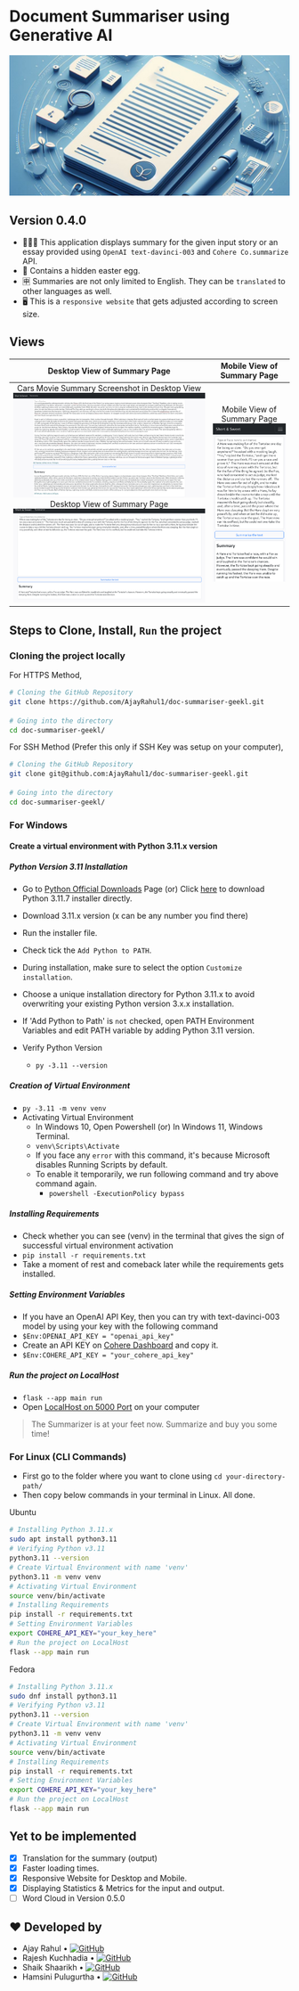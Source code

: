 # Document Summariser using Generative AI

![Document Summariser Cover Logo of 2:1 Aspect Ratio](/static/assets/CoverLogo-2by1.jpg)

## Version 0.4.0

- 🧑🏻‍💻 This application displays summary for the given input story or an essay provided using `OpenAI text-davinci-003` and `Cohere Co.summarize` API.
- 🥚 Contains a hidden easter egg.
- 🈸 Summaries are not only limited to English. They can be `translated` to other languages as well.
- 🖥️ This is a `responsive website` that gets adjusted according to screen size.

## Views

| Desktop View of Summary Page | Mobile View of Summary Page |
| :---: | :---: |
| Cars Movie Summary Screenshot in Desktop View ![Cars Movie Summary Screenshot in Desktop View](/Screenshots/Cars_2006_story_summary_desktop.png) Desktop View of Summary Page ![Desktop View of Summary Page](/Screenshots/eg1_desktop_view_summary_page.png) | Mobile View of Summary Page ![Mobile View of Summary Page](/Screenshots/eg1_mobile_view_summary_page.png) |

## Steps to Clone, Install, `Run` the project

### Cloning the project locally

For HTTPS Method,

```sh
# Cloning the GitHub Repository
git clone https://github.com/AjayRahul1/doc-summariser-geekl.git

# Going into the directory
cd doc-summariser-geekl/
```

For SSH Method (Prefer this only if SSH Key was setup on your computer),

```sh
# Cloning the GitHub Repository
git clone git@github.com:AjayRahul1/doc-summariser-geekl.git

# Going into the directory
cd doc-summariser-geekl/
```

### For Windows

#### Create a virtual environment with Python 3.11.x version

##### Python Version 3.11 Installation

- Go to [Python Official Downloads](https://www.python.org/downloads/) Page (or) Click [here](https://www.python.org/ftp/python/3.11.7/python-3.11.7-amd64.exe) to download Python 3.11.7 installer directly.
- Download 3.11.x version (x can be any number you find there)
- Run the installer file.
- Check tick the `Add Python to PATH`.
- During installation, make sure to select the option `Customize installation`.
- Choose a unique installation directory for Python 3.11.x to avoid overwriting your existing Python version 3.x.x installation.
- If 'Add Python to Path' is `not` checked, open PATH Environment Variables and edit PATH variable by adding Python 3.11 version.

- Verify Python Version
  - `py -3.11 --version`

##### Creation of Virtual Environment

- `py -3.11 -m venv venv`
- Activating Virtual Environment
  - In Windows 10, Open Powershell (or) In Windows 11, Windows Terminal. 
  - `venv\Scripts\Activate`
  - If you face any `error` with this command, it's because Microsoft disables Running Scripts by default.
  - To enable it temporarily, we run following command and try above command again.
    - `powershell -ExecutionPolicy bypass`

##### Installing Requirements

- Check whether you can see (venv) in the terminal that gives the sign of successful virtual environment activation
- `pip install -r requirements.txt`
- Take a moment of rest and comeback later while the requirements gets installed.

##### Setting Environment Variables

- If you have an OpenAI API Key, then you can try with text-davinci-003 model by using your key with the following command
- `$Env:OPENAI_API_KEY = "openai_api_key"`
- Create an API KEY on [Cohere Dashboard](https://dashboard.cohere.com/api-keys) and copy it.
- `$Env:COHERE_API_KEY = "your_cohere_api_key"`

##### Run the project on LocalHost

- `flask --app main run`
- Open [LocalHost on 5000 Port](http://127.0.0.1:5000/) on your computer

> The Summarizer is at your feet now. Summarize and buy you some time!

### For Linux (CLI Commands)

- First go to the folder where you want to clone using `cd your-directory-path/`
- Then copy below commands in your terminal in Linux. All done.

Ubuntu

```sh
# Installing Python 3.11.x
sudo apt install python3.11
# Verifying Python v3.11
python3.11 --version
# Create Virtual Environment with name 'venv'
python3.11 -m venv venv
# Activating Virtual Environment
source venv/bin/activate
# Installing Requirements
pip install -r requirements.txt
# Setting Environment Variables
export COHERE_API_KEY="your_key_here"
# Run the project on LocalHost
flask --app main run
```

Fedora

```sh
# Installing Python 3.11.x
sudo dnf install python3.11
# Verifying Python v3.11
python3.11 --version
# Create Virtual Environment with name 'venv'
python3.11 -m venv venv
# Activating Virtual Environment
source venv/bin/activate
# Installing Requirements
pip install -r requirements.txt
# Setting Environment Variables
export COHERE_API_KEY="your_key_here"
# Run the project on LocalHost
flask --app main run
```

## Yet to be implemented

- [x] Translation for the summary (output)
- [x] Faster loading times.
- [x] Responsive Website for Desktop and Mobile.
- [x] Displaying Statistics & Metrics for the input and output.
- [ ] Word Cloud in Version 0.5.0

## ♥ Developed by

- Ajay Rahul • [![GitHub](https://img.shields.io/badge/github-%23121011.svg?style=plastic&logo=github&logoColor=white)](https://github.com/AjayRahul1/)
- Rajesh Kuchhadia • [![GitHub](https://img.shields.io/badge/github-%23121011.svg?style=plastic&logo=github&logoColor=white)](https://github.com/Rajesh250822)
- Shaik Shaarikh • [![GitHub](https://img.shields.io/badge/github-%23121011.svg?style=plastic&logo=github&logoColor=white)](https://github.com/Ryuuichi-567)
- Hamsini Pulugurtha • [![GitHub](https://img.shields.io/badge/github-%23121011.svg?style=plastic&logo=github&logoColor=white)](https://github.com/hamsinipulugurtha)
